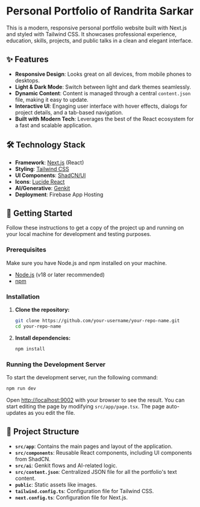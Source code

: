 # Personal Portfolio of Randrita Sarkar

This is a modern, responsive personal portfolio website built with Next.js and styled with Tailwind CSS. It showcases professional experience, education, skills, projects, and public talks in a clean and elegant interface.

## ✨ Features

- **Responsive Design**: Looks great on all devices, from mobile phones to desktops.
- **Light & Dark Mode**: Switch between light and dark themes seamlessly.
- **Dynamic Content**: Content is managed through a central `content.json` file, making it easy to update.
- **Interactive UI**: Engaging user interface with hover effects, dialogs for project details, and a tab-based navigation.
- **Built with Modern Tech**: Leverages the best of the React ecosystem for a fast and scalable application.

## 🛠️ Technology Stack

- **Framework**: [Next.js](https://nextjs.org/) (React)
- **Styling**: [Tailwind CSS](https://tailwindcss.com/)
- **UI Components**: [ShadCN/UI](https://ui.shadcn.com/)
- **Icons**: [Lucide React](https://lucide.dev/)
- **AI/Generative**: [Genkit](https://firebase.google.com/docs/genkit)
- **Deployment**: Firebase App Hosting

## 🚀 Getting Started

Follow these instructions to get a copy of the project up and running on your local machine for development and testing purposes.

### Prerequisites

Make sure you have Node.js and npm installed on your machine.

- [Node.js](https://nodejs.org/) (v18 or later recommended)
- [npm](https://www.npmjs.com/)

### Installation

1.  **Clone the repository:**
    ```bash
    git clone https://github.com/your-username/your-repo-name.git
    cd your-repo-name
    ```

2.  **Install dependencies:**
    ```bash
    npm install
    ```

### Running the Development Server

To start the development server, run the following command:

```bash
npm run dev
```

Open [http://localhost:9002](http://localhost:9002) with your browser to see the result. You can start editing the page by modifying `src/app/page.tsx`. The page auto-updates as you edit the file.

## 📂 Project Structure

- **`src/app`**: Contains the main pages and layout of the application.
- **`src/components`**: Reusable React components, including UI components from ShadCN.
- **`src/ai`**: Genkit flows and AI-related logic.
- **`src/content.json`**: Centralized JSON file for all the portfolio's text content.
- **`public`**: Static assets like images.
- **`tailwind.config.ts`**: Configuration file for Tailwind CSS.
- **`next.config.ts`**: Configuration file for Next.js.
